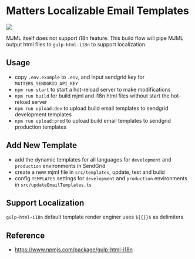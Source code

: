 # Matters Localizable Email Templates

![](https://github.com/thematters/matters-email/workflows/Deployment/badge.svg)

MJML itself does not support i18n feature. This build flow will pipe MJML output html files to `gulp-html-i18n` to support localization.

## Usage

- copy `.env.example` to `.env`, and input sendgrid key for `MATTERS_SENDGRID_API_KEY`
- `npm run start` to start a hot-reload server to make modifications
- `npm run build` for build mjml and i18n html files without start the hot-reload server
- `npm run upload:dev` to upload build email templates to sendgrid development templates
- `npm run upload:prod` to upload build email templates to sendgrid production templates

## Add New Template

- add the dynamic templates for all languages for `development` and `production` environments in SendGrid
- create a new mjml file in `src/templates`, update, test and build
- config `TEMPLATES` settings for `development` and `production` environments in `src/updateEmailTemplates.ts`

## Support Localization

`gulp-html-i18n` default template render enginer uses `${{}}$` as delimiters

## Reference

- https://www.npmjs.com/package/gulp-html-i18n
